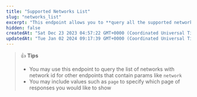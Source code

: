 ```yaml
---
title: "Supported Networks List"
slug: "networks_list"
excerpt: "This endpoint allows you to **query all the supported networks on GeckoTerminal**"
hidden: false
createdAt: "Sat Dec 23 2023 04:57:22 GMT+0000 (Coordinated Universal Time)"
updatedAt: "Tue Jan 02 2024 09:17:39 GMT+0000 (Coordinated Universal Time)"
---
```

> 👍 **Tips**
> 
> - You may use this endpoint to query the list of networks with network id for other endpoints that contain params like `network`
> - You may include values such as `page` to specify which page of responses you would like to show
